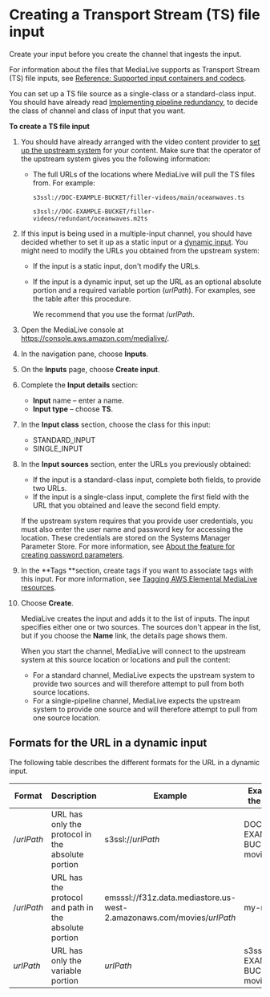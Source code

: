 # Creating a Transport Stream \(TS\) file input<a name="ts-file-input"></a>

Create your input before you create the channel that ingests the input\. 

For information about the files that MediaLive supports as Transport Stream \(TS\) file inputs, see [Reference: Supported input containers and codecs](inputs-supported-containers.md)\. 

You can set up a TS file source as a single\-class or a standard\-class input\. You should have already read [Implementing pipeline redundancy](plan-redundancy-mode.md), to decide the class of channel and class of input that you want\.

**To create a TS file input**

1. You should have already arranged with the video content provider to [set up the upstream system](mp4-upstream.md) for your content\. Make sure that the operator of the upstream system gives you the following information:
   + The full URLs of the locations where MediaLive will pull the TS files from\. For example:

     `s3ssl://DOC-EXAMPLE-BUCKET/filler-videos/main/oceanwaves.ts` 

     `s3ssl://DOC-EXAMPLE-BUCKET/filler-videos/redundant/oceanwaves.m2ts`

1. If this input is being used in a multiple\-input channel, you should have decided whether to set it up as a static input or a [dynamic input](dynamic-inputs.md)\. You might need to modify the URLs you obtained from the upstream system:
   + If the input is a static input, don't modify the URLs\.
   + If the input is a dynamic input, set up the URL as an optional absolute portion and a required variable portion \($urlPath$\)\. For examples, see the table after this procedure\.

     We recommend that you use the format <protocol>/$urlPath$\.

1. Open the MediaLive console at [https://console\.aws\.amazon\.com/medialive/](https://console.aws.amazon.com/medialive/)\.

1. In the navigation pane, choose **Inputs**\.

1. On the **Inputs** page, choose **Create input**\.

1. Complete the **Input details** section:
   + **Input** name – enter a name\.
   + **Input type** – choose **TS**\. 

1. In the **Input class** section, choose the class for this input:
   + STANDARD\_INPUT
   + SINGLE\_INPUT

1. In the **Input sources** section, enter the URLs you previously obtained: 
   + If the input is a standard\-class input, complete both fields, to provide two URLs\.
   + If the input is a single\-class input, complete the first field with the URL that you obtained and leave the second field empty\.

   If the upstream system requires that you provide user credentials, you must also enter the user name and password key for accessing the location\. These credentials are stored on the Systems Manager Parameter Store\. For more information, see [About the feature for creating password parameters](requirements-for-EC2.md#about-EC2Password)\.

1. In the **Tags **section, create tags if you want to associate tags with this input\. For more information, see [Tagging AWS Elemental MediaLive resources](tagging.md)\.

1. Choose **Create**\.

   MediaLive creates the input and adds it to the list of inputs\. The input specifies either one or two sources\. The sources don't appear in the list, but if you choose the **Name** link, the details page shows them\. 

   When you start the channel, MediaLive will connect to the upstream system at this source location or locations and pull the content: 
   + For a standard channel, MediaLive expects the upstream system to provide two sources and will therefore attempt to pull from both source locations\.
   + For a single\-pipeline channel, MediaLive expects the upstream system to provide one source and will therefore attempt to pull from one source location\. 

## Formats for the URL in a dynamic input<a name="ts-input-dynamic-urlpath"></a>

The following table describes the different formats for the URL in a dynamic input\. 


| Format | Description | Example | Example of the $urlPath$ | 
| --- | --- | --- | --- | 
| <protocol>/$urlPath$ | URL has only the protocol in the absolute portion | s3ssl://$urlPath$ | DOC\-EXAMPLE\-BUCKET/my\-movie\.ts | 
| <protocol and path>/$urlPath$ | URL has the protocol and path in the absolute portion | emsssl://f31z\.data\.mediastore\.us\-west\-2\.amazonaws\.com/movies/$urlPath$  | my\-movie\.ts | 
| $urlPath$ | URL has only the variable portion | $urlPath$ | s3ssl://DOC\-EXAMPLE\-BUCKET/my\-movie\.ts | 